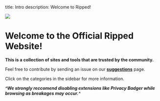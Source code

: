 title: Intro
description: Welcome to Ripped!

![](https://i.imgur.com/3uw3BLc.png)

# Welcome to the Official Ripped Website!

**This is a collection of sites and tools that are trusted by the community.**

Feel free to contribute by sending an issue on our [**suggestions**](https://github.com/rippedpiracy/suggestions) page.

Click on the categories in the sidebar for more information.

**_^We strongly reccomend disabling extensions like Privacy Badger while browsing as breakages may occur.^_**
